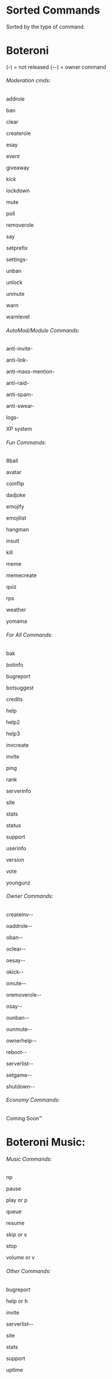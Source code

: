 # Sorted Commands

Sorted by the type of command.

# Boteroni
(-) = not released (--) = owner command

###### Moderation cmds:

addrole

ban

clear

createrole

esay

event

giveaway

kick

lockdown

mute

poll

removerole

say

setprefix

settings-

unban

unlock

unmute

warn

warnlevel

###### AutoMod/Module Commands:

anti-invite- 
 
anti-link- 

anti-mass-mention- 
 
anti-raid- 
 
anti-spam- 
 
anti-swear- 
 
logs-
 
XP system

###### Fun Commands:

8ball

avatar

coinflip

dadjoke

emojify

emojilist

hangman

insult

kill

meme

memecreate

quiz

rps

weather 

yomama

###### For All Commands:

bak

botinfo

bugreport

botsuggest

credits

help

help2

help3

invcreate

invite

ping

rank

serverinfo

site

stats

status

support

userinfo

version

vote

youngunz

###### Owner Commands:

createinv-- 

oaddrole-- 
  
oban-- 
  
oclear-- 
  
oesay-- 
  
okick-- 
  
omute-- 
  
oremoverole-- 
  
osay-- 
 
ounban-- 
  
ounmute-- 
  
ownerhelp-- 
  
reboot-- 

serverlist-- 
  
setgame-- 

shutdown--

###### Economy Commands:

Coming Soon™

# Boteroni Music:

###### Music Commands:

np

pause

play or p

queue

resume

skip or s

stop

volume or v

###### Other Commands:

bugreport

help or h

invite

serverlist--

site

stats

support

uptime


